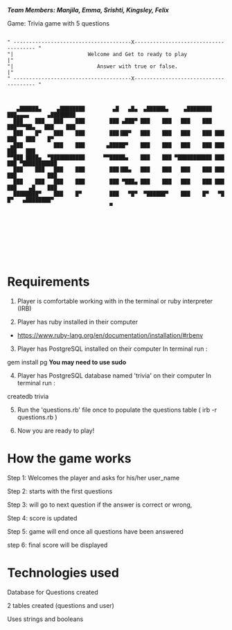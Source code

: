 
***Team Members: Manjila, Emma, Srishti, Kingsley, Felix***

Game: Trivia game with 5 questions

```

" --------------------------------------X-------------------------------------- "
"|                        Welcome and Get to ready to play                     |"
"|                           Answer with true or false.                        |"
" --------------------------------------X-------------------------------------- "



   ▄██████▄     ▄████████         ▄█   ▄█▄  ▄██████▄     ▄████████ ███▄▄▄▄      ▄████████
  ███    ███   ███    ███        ███ ▄███▀ ███    ███   ███    ███ ███▀▀▀██▄   ███    ███
  ███    █▀    ███    ███        ███▐██▀   ███    ███   ███    ███ ███   ███   ███    █▀  
 ▄███          ███    ███       ▄█████▀    ███    ███   ███    ███ ███   ███   ███        
▀▀███ ████▄  ▀███████████      ▀▀█████▄    ███    ███ ▀███████████ ███   ███ ▀███████████
  ███    ███   ███    ███        ███▐██▄   ███    ███   ███    ███ ███   ███          ███
  ███    ███   ███    ███        ███ ▀███▄ ███    ███   ███    ███ ███   ███    ▄█    ███
  ████████▀    ███    █▀         ███   ▀█▀  ▀██████▀    ███    █▀   ▀█   █▀   ▄████████▀  
                                 ▀                                                        









  ```




# Requirements

1. Player is comfortable working with in the terminal or ruby interpreter (IRB)

2. Player has ruby installed in their computer
  - https://www.ruby-lang.org/en/documentation/installation/#rbenv

3. Player has PostgreSQL installed on their computer
In terminal run :

gem install pg
**You may need to use sudo**

4. Player has PostgreSQL database named 'trivia' on their computer
In terminal run :

createdb trivia


5. Run the 'questions.rb' file once to populate the questions table ( irb -r questions.rb )

6. Now you are ready to play!

# How the game works

Step 1: Welcomes the player and asks for his/her user_name

Step 2: starts with the first questions

Step 3: will go to next question if the answer is correct or wrong,

Step 4: score is updated

Step 5: game will end once all questions have been answered

step 6: final score will be displayed


# Technologies used
Database for Questions created

2 tables created (questions and user)

Uses strings and booleans
